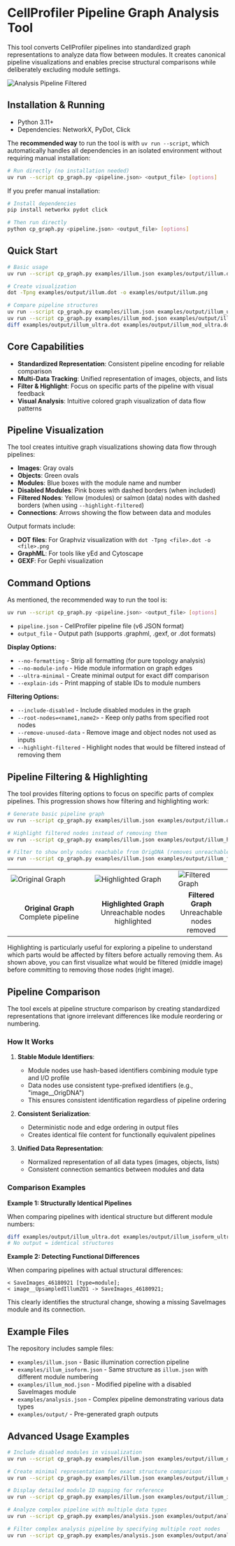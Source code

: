 # CellProfiler Pipeline Graph Analysis Tool

This tool converts CellProfiler pipelines into standardized graph representations to analyze data flow between modules. It creates canonical pipeline visualizations and enables precise structural comparisons while deliberately excluding module settings.

![Analysis Pipeline Filtered](examples/output/analysis_filtered.png)

## Installation & Running

- Python 3.11+
- Dependencies: NetworkX, PyDot, Click

The **recommended way** to run the tool is with `uv run --script`, which automatically handles all dependencies in an isolated environment without requiring manual installation:

```bash
# Run directly (no installation needed)
uv run --script cp_graph.py <pipeline.json> <output_file> [options]
```

If you prefer manual installation:

```bash
# Install dependencies
pip install networkx pydot click

# Then run directly
python cp_graph.py <pipeline.json> <output_file> [options]
```

## Quick Start

```bash
# Basic usage
uv run --script cp_graph.py examples/illum.json examples/output/illum.dot

# Create visualization
dot -Tpng examples/output/illum.dot -o examples/output/illum.png

# Compare pipeline structures
uv run --script cp_graph.py examples/illum.json examples/output/illum_ultra.dot --ultra-minimal
uv run --script cp_graph.py examples/illum_mod.json examples/output/illum_mod_ultra.dot --ultra-minimal
diff examples/output/illum_ultra.dot examples/output/illum_mod_ultra.dot
```

## Core Capabilities

- **Standardized Representation**: Consistent pipeline encoding for reliable comparison
- **Multi-Data Tracking**: Unified representation of images, objects, and lists
- **Filter & Highlight**: Focus on specific parts of the pipeline with visual feedback
- **Visual Analysis**: Intuitive colored graph visualization of data flow patterns

## Pipeline Visualization

The tool creates intuitive graph visualizations showing data flow through pipelines:

- **Images**: Gray ovals
- **Objects**: Green ovals 
- **Modules**: Blue boxes with the module name and number
- **Disabled Modules**: Pink boxes with dashed borders (when included)
- **Filtered Nodes**: Yellow (modules) or salmon (data) nodes with dashed borders (when using `--highlight-filtered`)
- **Connections**: Arrows showing the flow between data and modules

Output formats include:
- **DOT files**: For Graphviz visualization with `dot -Tpng <file>.dot -o <file>.png`
- **GraphML**: For tools like yEd and Cytoscape
- **GEXF**: For Gephi visualization

## Command Options

As mentioned, the recommended way to run the tool is:

```bash
uv run --script cp_graph.py <pipeline.json> <output_file> [options]
```

- `pipeline.json` - CellProfiler pipeline file (v6 JSON format)
- `output_file` - Output path (supports .graphml, .gexf, or .dot formats)

**Display Options:**
- `--no-formatting` - Strip all formatting (for pure topology analysis)
- `--no-module-info` - Hide module information on graph edges
- `--ultra-minimal` - Create minimal output for exact diff comparison
- `--explain-ids` - Print mapping of stable IDs to module numbers

**Filtering Options:**
- `--include-disabled` - Include disabled modules in the graph
- `--root-nodes=<name1,name2>` - Keep only paths from specified root nodes
- `--remove-unused-data` - Remove image and object nodes not used as inputs
- `--highlight-filtered` - Highlight nodes that would be filtered instead of removing them

## Pipeline Filtering & Highlighting

The tool provides filtering options to focus on specific parts of complex pipelines. This progression shows how filtering and highlighting work:

```bash
# Generate basic pipeline graph
uv run --script cp_graph.py examples/illum.json examples/output/illum.dot

# Highlight filtered nodes instead of removing them
uv run --script cp_graph.py examples/illum.json examples/output/illum_highlight.dot --root-nodes=OrigDNA --remove-unused-data --highlight-filtered

# Filter to show only nodes reachable from OrigDNA (removes unreachable nodes)
uv run --script cp_graph.py examples/illum.json examples/output/illum_filtered.dot --root-nodes=OrigDNA --remove-unused-data
```

<table>
<tr>
<td width="38%"><img src="examples/output/illum.png" alt="Original Graph"></td>
<td width="38%"><img src="examples/output/illum_highlight.png" alt="Highlighted Graph"></td>
<td width="24%"><img src="examples/output/illum_filtered.png" alt="Filtered Graph"></td>
</tr>
<tr>
<td><center><b>Original Graph</b><br>Complete pipeline</center></td>
<td><center><b>Highlighted Graph</b><br>Unreachable nodes highlighted</center></td>
<td><center><b>Filtered Graph</b><br>Unreachable nodes removed</center></td>
</tr>
</table>

Highlighting is particularly useful for exploring a pipeline to understand which parts would be affected by filters before actually removing them. As shown above, you can first visualize what would be filtered (middle image) before committing to removing those nodes (right image).

## Pipeline Comparison

The tool excels at pipeline structure comparison by creating standardized representations that ignore irrelevant differences like module reordering or numbering.

### How It Works

1. **Stable Module Identifiers**:
   - Module nodes use hash-based identifiers combining module type and I/O profile
   - Data nodes use consistent type-prefixed identifiers (e.g., "image__OrigDNA")
   - This ensures consistent identification regardless of pipeline ordering

2. **Consistent Serialization**:
   - Deterministic node and edge ordering in output files
   - Creates identical file content for functionally equivalent pipelines

3. **Unified Data Representation**:
   - Normalized representation of all data types (images, objects, lists)
   - Consistent connection semantics between modules and data

### Comparison Examples

**Example 1: Structurally Identical Pipelines**

When comparing pipelines with identical structure but different module numbers:

```bash
diff examples/output/illum_ultra.dot examples/output/illum_isoform_ultra.dot
# No output = identical structures
```

**Example 2: Detecting Functional Differences**

When comparing pipelines with actual structural differences:

```
< SaveImages_46180921 [type=module];
< image__UpsampledIllumZO1 -> SaveImages_46180921;
```

This clearly identifies the structural change, showing a missing SaveImages module and its connection.

## Example Files

The repository includes sample files:
- `examples/illum.json` - Basic illumination correction pipeline
- `examples/illum_isoform.json` - Same structure as `illum.json` with different module numbering
- `examples/illum_mod.json` - Modified pipeline with a disabled SaveImages module
- `examples/analysis.json` - Complex pipeline demonstrating various data types
- `examples/output/` - Pre-generated graph outputs

## Advanced Usage Examples

```bash
# Include disabled modules in visualization
uv run --script cp_graph.py examples/illum.json examples/output/illum_disabled.dot --include-disabled

# Create minimal representation for exact structure comparison
uv run --script cp_graph.py examples/illum.json examples/output/illum_ultra.dot --ultra-minimal

# Display detailed module ID mapping for reference
uv run --script cp_graph.py examples/illum.json examples/output/illum_ids.dot --explain-ids

# Analyze complex pipeline with multiple data types
uv run --script cp_graph.py examples/analysis.json examples/output/analysis.dot

# Filter complex analysis pipeline by specifying multiple root nodes
uv run --script cp_graph.py examples/analysis.json examples/output/analysis_filtered.dot --remove-unused-data --highlight-filtered --root-nodes=CorrPhalloidin,CorrZO1,CorrDNA,Cycle01_DAPI,Cycle01_A,Cycle01_T,Cycle01_G,Cycle01_C,Cycle02_DAPI,Cycle02_A,Cycle02_T,Cycle02_G,Cycle02_C,Cycle03_DAPI,Cycle03_A,Cycle03_T,Cycle03_G,Cycle03_C

```
